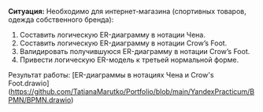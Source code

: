**Ситуация:** 
Необходимо для интернет-магазина (спортивных товаров, одежда собственного бренда):
1. Составить логическую ER-диаграмму в нотации Чена.
2. Составить логическую ER-диаграмму в нотации Crow’s Foot.
3. Валидировать получившуюся ER-диаграмму в нотации Crow’s Foot.
4. Привести логическую ER-модель к третьей нормальной форме.

Результат работы: [ER-диаграммы в нотациях Чена и Crow's Foot.drawio] (https://github.com/TatianaMarutko/Portfolio/blob/main/YandexPracticum/BPMN/BPMN.drawio)
